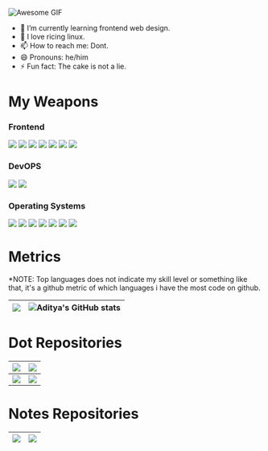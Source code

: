 ![Awesome GIF](https://raw.githubusercontent.com/sortedcord/sortedcord/main/https___static-cdn.pixlr.com_photo_online-image-editor-20201201.gif)

- 🔭 I’m currently learning frontend web design.
- 🌱 I love ricing linux.
- 📫 How to reach me: Dont.
- 😄 Pronouns: he/him
- ⚡ Fun fact: The cake is not a lie.

# My Weapons

### Frontend

<img src="https://img.shields.io/badge/Python-FFD43B?style=for-the-badge&logo=python&logoColor=darkgreen" /> <img src="https://img.shields.io/badge/HTML5-E34F26?style=for-the-badge&logo=html5&logoColor=white" /> <img src="https://img.shields.io/badge/CSS3-1572B6?style=for-the-badge&logo=css3&logoColor=white" /> <img src="https://img.shields.io/badge/JavaScript-F7DF1E?style=for-the-badge&logo=javascript&logoColor=black" /> <img src="https://img.shields.io/badge/Vue.js-35495E?style=for-the-badge&logo=vuedotjs&logoColor=4FC08D" /> <img src="https://img.shields.io/badge/Tailwind_CSS-38B2AC?style=for-the-badge&logo=tailwind-css&logoColor=white" /> <img src="https://img.shields.io/badge/Flutter-02569B?style=for-the-badge&logo=flutter&logoColor=white" />

### DevOPS

<img src="https://img.shields.io/badge/Nginx-009639?style=for-the-badge&logo=nginx&logoColor=white" /> <img src="https://img.shields.io/badge/Docker-2CA5E0?style=for-the-badge&logo=docker&logoColor=white" />

### Operating Systems

<img src="https://img.shields.io/badge/Ubuntu-E95420?style=for-the-badge&logo=ubuntu&logoColor=white" /> <img src="https://img.shields.io/badge/Arch_Linux-1793D1?style=for-the-badge&logo=arch-linux&logoColor=white" /> <img src="https://img.shields.io/badge/Debian-A81D33?style=for-the-badge&logo=debian&logoColor=white" /> <img src="https://img.shields.io/badge/manjaro-35BF5C?style=for-the-badge&logo=manjaro&logoColor=white" /> <img src="https://img.shields.io/badge/Windows-0078D6?style=for-the-badge&logo=windows&logoColor=white" /> <img src="https://img.shields.io/badge/mac%20os-000000?style=for-the-badge&logo=apple&logoColor=white" /> <img src="https://img.shields.io/badge/lineageos-167C80?style=for-the-badge&logo=lineageos&logoColor=white" /> 


# Metrics

*NOTE: Top languages does not indicate my skill level or something like that, it's a github metric of which languages i have the most code on github.


| <a href="https://github.com/anuraghazra/github-readme-stats">   <!-- Change the `github-readme-stats.anuraghazra1.vercel.app` to `github-readme-stats.vercel.app`  -->   <img align="center" src="https://github-readme-stats.vercel.app/api/top-langs/?username=sortedcord&layout=compact&theme=algolia" /> </a> | ![Aditya's GitHub stats](https://github-readme-stats.vercel.app/api?username=sortedcord&show_icons=true&theme=algolia) |
|-------------------------------------------------------------------------------------------------------------------------------------------------------------------------------------------------------------------------------------------------------------------------------------------------------------------|------------------------------------------------------------------------------------------------------------------------|


# Dot Repositories

| <a href="https://github.com/sortedcord/Gruvbox-Pink-Dots">   <!-- Change the `github-readme-stats.anuraghazra1.vercel.app` to `github-readme-stats.vercel.app`  -->   <img align="center" src="https://github-readme-stats.vercel.app/api/pin/?username=sortedcord&repo=Gruvbox-Pink-Dots&theme=prussian " /> </a> | <a href="https://github.com/sortedcord/Sortify">   <!-- Change the `github-readme-stats.anuraghazra1.vercel.app` to `github-readme-stats.vercel.app`  -->   <img align="center" src="https://github-readme-stats.vercel.app/api/pin/?username=sortedcord&repo=Sortify&theme=prussian " /> </a> |
|-------------------------------------------------------------------------------------------------------------------------------------------------------------------------------------------------------------------------------------------------------------------------------------------------------------------------------|---------------------------------------------------------------------------------------------------------------------------------------------------------------------------------------------------------------------------------------------------------------------------------------------------------------------|
| <a href="https://github.com/sortedcord/sweet-mars-i3">   <!-- Change the `github-readme-stats.anuraghazra1.vercel.app` to `github-readme-stats.vercel.app`  -->   <img align="center" src="https://github-readme-stats.vercel.app/api/pin/?username=sortedcord&repo=sweet-mars-i3&theme=prussian " /> </a>     | <a href="https://github.com/sortedcord/Dracula">   <!-- Change the `github-readme-stats.anuraghazra1.vercel.app` to `github-readme-stats.vercel.app`  -->   <img align="center" src="https://github-readme-stats.vercel.app/api/pin/?username=sortedcord&repo=Dracula&theme=prussian " /> </a>     |

# Notes Repositories

| <a href="https://github.com/sortedcord/vue-notes">  <img align="center" src="https://github-readme-stats.vercel.app/api/pin/?username=sortedcord&repo=vue-notes&theme=material-palenight" /> </a> | <a href="https://github.com/sortedcord/anglular-notes">    <img align="center" src="https://github-readme-stats.vercel.app/api/pin/?username=sortedcord&repo=angular-notes&theme=material-palenight" />   </a> |
|---------------------------------------------------------------------------------------------------------------------------------------------------------------------------------------------------|----------------------------------------------------------------------------------------------------------------------------------------------------------------------------------------------------------------|
